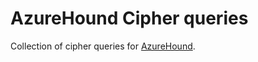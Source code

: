 # AzureHound Cipher queries

Collection of cipher queries for [AzureHound](https://github.com/BloodHoundAD/AzureHound).
